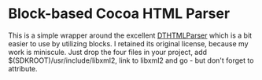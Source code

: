 # Block-based Cocoa HTML Parser

This is a simple wrapper around the excellent [DTHTMLParser][1] which is 
a bit easier to use by utilizing blocks. I retained its original license,
because my work is miniscule. Just drop the four files in your project,
add $(SDKROOT)/usr/include/libxml2, link to libxml2 and go - but don't
forget to attribute. 

[1]: https://github.com/Cocoanetics/DTFoundation
